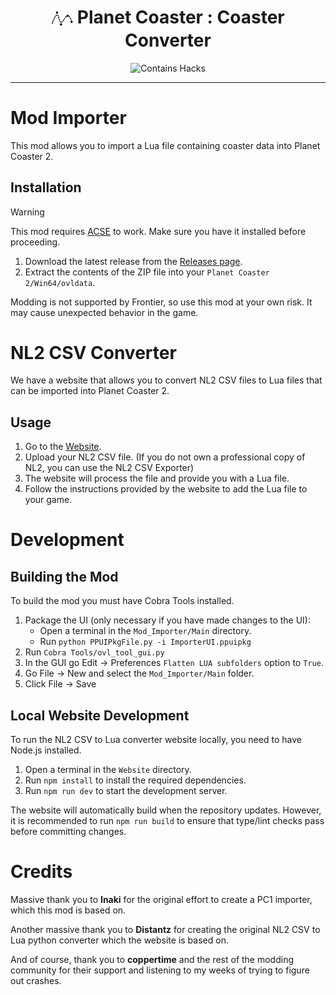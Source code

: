 <h1 align="center"> <img src="/Website/app/icon0.svg" alt="Icon" height=35 width=35 style="vertical-align: middle;" /> Planet Coaster : Coaster Converter</h1>

<div align="center">

  ![Contains Hacks](https://img.shields.io/badge/Contains-Hacks-389ad5?style=for-the-badge&labelColor=31c4f3)

</div>

---

# Mod Importer

This mod allows you to import a Lua file containing coaster data into Planet Coaster 2.

## Installation

> [!WARNING]
> This mod requires [ACSE](https://www.nexusmods.com/planetcoaster2/mods/1) to work. Make sure you have it installed before proceeding.

1. Download the latest release from the [Releases page](https://github.com/parker02311/PC-CC/releases/latest).
2. Extract the contents of the ZIP file into your `Planet Coaster 2/Win64/ovldata`.

Modding is not supported by Frontier, so use this mod at your own risk. It may cause unexpected behavior in the game.

# NL2 CSV Converter

We have a website that allows you to convert NL2 CSV files to Lua files that can be imported into Planet Coaster 2.

## Usage
1. Go to the [Website](https://pccc.redon.tech).
2. Upload your NL2 CSV file. (If you do not own a professional copy of NL2, you can use the NL2 CSV Exporter)
3. The website will process the file and provide you with a Lua file.
4. Follow the instructions provided by the website to add the Lua file to your game.

# Development

## Building the Mod

To build the mod you must have Cobra Tools installed.

1. Package the UI (only necessary if you have made changes to the UI):
   - Open a terminal in the `Mod_Importer/Main` directory.
   - Run `python PPUIPkgFile.py -i ImporterUI.ppuipkg`
2. Run `Cobra Tools/ovl_tool_gui.py`
3. In the GUI go Edit -> Preferences `Flatten LUA subfolders` option to `True`.
4. Go File -> New and select the `Mod_Importer/Main` folder.
5. Click File -> Save

## Local Website Development

To run the NL2 CSV to Lua converter website locally, you need to have Node.js installed.

1. Open a terminal in the `Website` directory.
2. Run `npm install` to install the required dependencies.
3. Run `npm run dev` to start the development server.

The website will automatically build when the repository updates. However, it is recommended to run `npm run build` to ensure that type/lint checks pass before committing changes.

# Credits

Massive thank you to **Inaki** for the original effort to create a PC1 importer, which this mod is based on.

Another massive thank you to **Distantz** for creating the original NL2 CSV to Lua python converter which the website is based on.

And of course, thank you to **coppertime** and the rest of the modding community for their support and listening to my weeks of trying to figure out crashes.